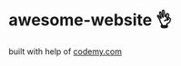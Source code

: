 # awesome-website :ok_hand:                                                                                                                                               
built with help of <a href="http://johnelder.com/">codemy.com</a>
